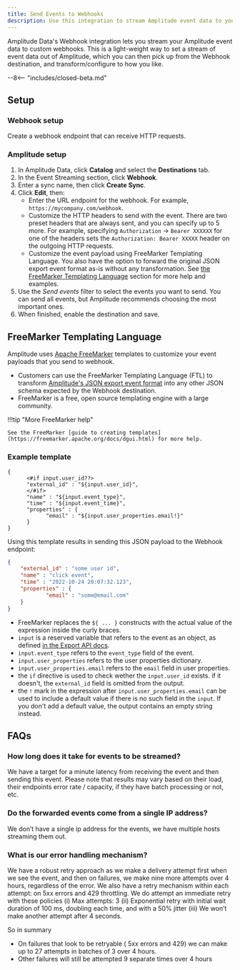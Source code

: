```yaml
---
title: Send Events to Webhooks
description: Use this integration to stream Amplitude event data to your custom webhooks.
---
```


Amplitude Data's Webhook integration lets you stream your Amplitude event data to custom webhooks. This is a light-weight way to set a stream of event data out of Amplitude, which you can then pick up from the Webhook destination, and transform/configure to how you like.

--8<-- "includes/closed-beta.md"

## Setup

### Webhook setup

Create a webhook endpoint that can receive HTTP requests. 

### Amplitude setup

1. In Amplitude Data, click **Catalog** and select the **Destinations** tab.
2. In the Event Streaming section, click **Webhook**.
3. Enter a sync name, then click **Create Sync**.
4. Click **Edit**, then:
     - Enter the URL endpoint for the webhook. For example, `https://mycompany.com/webhook`.
     - Customize the HTTP headers to send with the event. There are two preset headers that are always sent, and you can specify up to 5 more. For example, specifying `Authorization` → `Bearer XXXXXX` for one of the headers sets the `Authorization: Bearer XXXXX` header on the outgoing HTTP requests.
     - Customize the event payload using FreeMarker Templating Language. You also have the option to forward the original JSON export event format as-is without any transformation. See [the FreeMarker Templating Language](#freemarker-templating-language) section for more help and examples.
5. Use the *Send events* filter to select the events you want to send. You can send all events, but Amplitude recommends choosing the most important ones.
6. When finished, enable the destination and save.

## FreeMarker Templating Language

Amplitude uses [Apache FreeMarker](https://freemarker.apache.org/) templates to customize your event payloads that you send to webhook.

- Customers can use the FreeMarker Templating Language (FTL) to transform [Amplitude's JSON export event format](../analytics/apis/export-api/) into any other JSON schema expected by the Webhook destination.
- FreeMarker is a free, open source templating engine with a large community.

!!!tip "More FreeMarker help"

    See the FreeMarker [guide to creating templates](https://freemarker.apache.org/docs/dgui.html) for more help. 

### Example template

```text
{
      <#if input.user_id??>
      "external_id" : "${input.user_id}",
      </#if>
      "name" : "${input.event_type}",
      "time" : "${input.event_time}",
      "properties" : {
            "email" : "${input.user_properties.email!}"
      }
}
```

Using this template results in sending this JSON payload to the Webhook endpoint:

```json
{
    "external_id" : "some user id",
    "name" : "click event",
    "time" : "2022-10-24 20:07:32.123",
    "properties" : {
            "email" : "some@email.com"
    }
}
```

- FreeMarker replaces the `${ ... }` constructs with the actual value of the expression inside the curly braces.
- `input` is a reserved variable that refers to the event as an object, as defined [in the Export API docs](../analytics/apis/export-api/).
- `input.event_type` refers to the `event_type` field of the event.
- `input.user_properties` refers to the user properties dictionary.
- `input.user_properties.email` refers to the `email` field in user properties.
- the `if` directive is used to check wether the `input.user_id` exists. if it doesn't, the `external_id` field is omitted from the output.
- the `!` mark in the expression after `input.user_properties.email` can be used to include a default value if there is no such field in the `input`. If you don't add a default value, the output contains an empty string instead.

## FAQs

### How long does it take for events to be streamed? 

We have a target for a minute latency from receiving the event and then sending this event. Please note that results may vary based on their load, their endpoints error rate / capacity, if they have batch processing or not, etc.

### Do the forwarded events come from a single IP address?

We don’t have a single ip address for the events, we have multiple hosts streaming them out.

### What is our error handling mechanism?

We have a robust retry approach as we make a delivery attempt first when we see the event, and then on failures, we make nine more attempts over 4 hours, regardless of the error. We also have a retry mechanism within each attempt: on 5xx errors and 429 throttling. We do attempt an immediate retry with these policies (i) Max attempts: 3 (ii) Exponential retry with initial wait duration of 100 ms, doubling each time, and with a 50% jitter (iii) We won’t make another attempt after 4 seconds.

So in summary
- On failures that look to be retryable ( 5xx errors and 429) we can make up to 27 attempts in batches of 3 over 4 hours.
- Other failures will still be attempted 9 separate times over 4 hours
